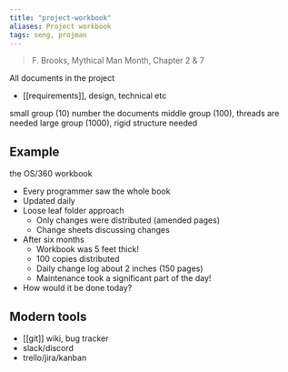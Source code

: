 ```yaml
---
title: "project-workbook"
aliases: Project workbook 
tags: seng, projman
---
```

> F. Brooks, Mythical Man Month, Chapter 2 & 7

All documents in the project
- [[requirements]], design, technical etc

small group (10) number the documents
middle group (100), threads are needed
large group (1000), rigid structure needed

## Example
the OS/360 workbook
- Every programmer saw the whole book 
- Updated daily 
- Loose leaf folder approach 
	- Only changes were distributed (amended pages) 
	- Change sheets discussing changes 
- After six months 
	- Workbook was 5 feet thick! 
	- 100 copies distributed 
	- Daily change log about 2 inches (150 pages) 
	- Maintenance took a significant part of the day! 
- How would it be done today?

## Modern tools
- [[git]] wiki, bug tracker
- slack/discord
- trello/jira/kanban

